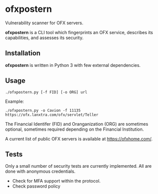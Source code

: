 # ofxpostern
Vulnerability scanner for OFX servers.

**ofxpostern** is a CLI tool which fingerprints an OFX service, describes its capabilities, and assesses its security.

## Installation

**ofxpostern** is written in Python 3 with few external dependencies.

## Usage

`./ofxpostern.py [-f FID] [-o ORG] url`

Example:

`./ofxpostern.py -o Cavion -f 11135 https://ofx.lanxtra.com/ofx/servlet/Teller`

The Financial Identifer (FID) and Oranganization (ORG) are sometimes optional, sometimes required depending on the Financial Institution.

A current list of public OFX servers is available at https://ofxhome.com/.

## Tests

Only a small number of security tests are currently implemented. All are done with anonymous credentials.

* Check for MFA support within the protocol.
* Check password policy
